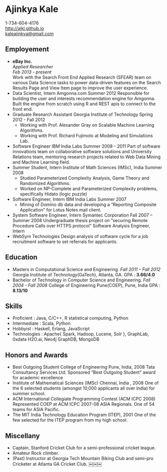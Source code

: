 Ajinkya Kale
============
1-734-604-4176  
http://ajkl.github.io  
kaleajinkya@gmail.com  

Employement
----------
* **eBay Inc.**  
    _Applied Researcher_  
    _Feb 2013 - present_  
    Work with the Search Front End Applied Research (SFEAR) team on various Data Science tasks to power data-driven features on the Search Results Page and View Item page to improve the user experience.
* Data Scientist, Intern Amgonna.com Summer 2012
    Responsible for building the user and interests recommendation engine for Amgonna. Built the engine from scratch using R and REST apis to connect to the front end.
* Graduate Research Assistant Georgia Institute of Technology Spring 2012 - Fall 2012
    - Working with Prof. Alexander Gray on Scalable Machine Learning Algorithms.
    - Working with Prof. Richard Fujimoto at Modeling and Simulations Lab.
* Software Engineer IBM India Labs Summer 2008 - 2011
    Part of software innovations team on collaborative software solutions and University Relations team, mentoring research projects related to Web Data Mining and Machine Learning field.
* Summer Student, Intern Institute of Math Sciences (IMSc), India Summer 2008
    - Studied Parameterized Complexity Analysis, Game Theory and Randomized Algorithms.
    - Worked on NP-Complete and Parameterized Complexity problems, specifically Hidato (logic puzzle)
* Software Engineer, Intern IBM India Labs Summer 2007
    - Mining of Domino db data and developing a “Reporting Composite Application” for Lotus Notes mail client.
* System Software Engineer, Intern Symantec Corporation Fall 2007 – Summer 2008
    Undergraduate thesis project on “securing Remote Procedure Calls over HTTPS protocol” Software Analysis Engineer, Intern
* WebSym Technologies
    Design analysis of software cycle for a job recruitment software to set referrals for applicants.

Education
---------
* Masters in Computational Science and Engineering.  _Fall 2011 – Fall 2012_
    Georgia Institute of Technology(GaTech), Atlanta, GA. 
    GPA : **3.66/4.0**
* Bachelor of Technology in Computer Science and Engineering. _Fall 2004 - Fall 2008_
    College of Engineering Pune(COEP), Pune, India
    GPA : **8.13/10**

Skills
------
  - Proficient : Java, C/C++, R statistical computing, Python
  - Intermediate : Scala, Python
  - Hobbyist : Haskell, Erlang, JavaScript
  - Technologies : Apache{ Spark, Hadoop, Lucene, Solr }, GraphLab, 0xdata H2O.ai, Neo4j GraphDB, MongoDB
 
Honors and Awards
-----------------
  - Best Outgoing Student College of Engineering Pune, India, 2008 Tata Consultancy Services Ltd. Sponsored “Best Outgoing Student” award for academic excellence
  - Institute of Mathematical Sciences (IMSc) Chennai, India , 2008
      One of the 6 selected students (amongst 10,000 applicants all over India) for summer school.
  - ACM International Collegiate Programming Contest (ACM ICPC 2008)
      Represented COEP at ACM ICPC 2007-08 ASIA Regionals. One of 54 teams for ASIA Pacific.
  - The MIT India Technology Education Program (ITEP), 2001
      One of the few selected for the ITEP program from my high school.

Miscellany
----------
  - Captain, Stanford Cricket Club for a semi-professional cricket league.
  - Amateur Rock climber.
  - (Past) Instructor at Georgia Tech Mountain Biking Club and semi-pro Cricketer at Atlanta GA Cricket Club.
￼￼￼

